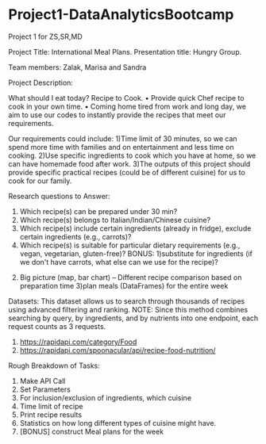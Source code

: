 # Project1-DataAnalyticsBootcamp
Project 1 for ZS,SR,MD

Project Title: International Meal Plans. Presentation title: Hungry Group.

Team members: Zalak, Marisa and Sandra

Project Description:

What should I eat today? Recipe to Cook.
•	Provide quick Chef recipe to cook in your own time.
•	Coming home tired from work and long day, we aim to use our codes to instantly provide the recipes that meet our requirements.

Our requirements could include: 
1)Time limit of 30 minutes, so we can spend more time with families and on entertainment and less time on cooking. 
2)Use specific ingredients to cook which you have at home, so we can have homemade food after work.
3)The outputs of this project should provide specific practical recipes (could be of different cuisine) for us to cook for our family.

Research questions to Answer:
1.	Which recipe(s) can be prepared under 30 min?
2.	Which recipe(s) belongs to Italian/Indian/Chinese cuisine?
3.	Which recipe(s) include certain ingredients (already in fridge), exclude certain ingredients (e.g., carrots)?
4.	Which recipe(s) is suitable for particular dietary requirements (e.g., vegan, vegetarian, gluten-free)?
BONUS: 
1)substitute for ingredients (if we don't have carrots, what else can we use for the recipe)?
2) Big picture (map, bar chart) – Different recipe comparison based on preparation time
3)plan meals (DataFrames) for the entire week

Datasets:
This dataset allows us to search through thousands of recipes using advanced filtering and ranking. NOTE: Since this method combines searching by query, by ingredients, and by nutrients into one endpoint, each request counts as 3 requests.
1)	https://rapidapi.com/category/Food
2)	https://rapidapi.com/spoonacular/api/recipe-food-nutrition/ 

Rough Breakdown of Tasks:
1)	Make API Call
2)	Set Parameters
3)	For inclusion/exclusion of ingredients, which cuisine
4)	Time limit of recipe
5)	Print recipe results
6)	Statistics on how long different types of cuisine might have.
7)	[BONUS] construct Meal plans for the week

